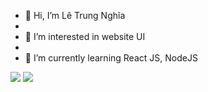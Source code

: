 - 👋 Hi, I’m Lê Trung Nghĩa
- 
- 👀 I’m interested in website UI
- 
- 🌱 I’m currently learning React JS, NodeJS

<img src="https://img.shields.io/badge/react-%2320232a.svg?style=for-the-badge&logo=react&logoColor=%2361DAFB"> <img src="https://img.shields.io/badge/materialui-%230081CB.svg?style=for-the-badge&logo=material-ui&logoColor=white">

